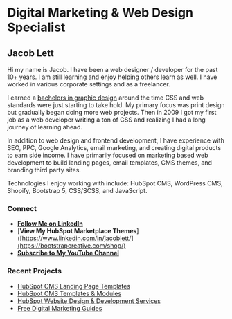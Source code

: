 # Digital Marketing & Web Design Specialist
## Jacob Lett

Hi my name is Jacob. I have been a web designer / developer for the past 10+ years. I am still learning and enjoy helping others learn as well. I have worked in various corporate settings and as a freelancer.

I earned a [bachelors in graphic design](https://bootstrapcreative.com/about/?utm_source=github-profile) around the time CSS and web standards were just starting to take hold. My primary focus was print design but gradually began doing more web projects. Then in 2009 I got my first job as a web developer writing a ton of CSS and realizing I had a long journey of learning ahead.

In addition to web design and frontend development, I have experience with SEO, PPC, Google Analytics, email marketing, and creating digital products to earn side income. I have primarily focused on marketing based web development to build landing pages, email templates, CMS themes, and branding third party sites.

Technologies I enjoy working with include: HubSpot CMS, WordPress CMS, Shopify, Bootstrap 5, CSS/SCSS, and JavaScript.

### Connect
- [**Follow Me on LinkedIn**](https://www.linkedin.com/in/jacoblett/)
- [**View My HubSpot Marketplace Themes**]([https://www.linkedin.com/in/jacoblett/](https://bootstrapcreative.com/shop/)
- [**Subscribe to My YouTube Channel**](https://www.youtube.com/c/Bootstrapcreative)

### Recent Projects
- [HubSpot CMS Landing Page Templates](https://bootstrapcreative.com/product-category/hubspot-landing-page-templates/?utm_source=github-profile)
- [HubSpot CMS Templates & Modules](https://bootstrapcreative.com/product-category/hubspot-themes/?utm_source=github-profile)
- [HubSpot Website Design & Development Services](https://bootstrapcreative.com/services/?utm_source=github-profile)
- [Free Digital Marketing Guides](https://bootstrapcreative.com/free-guides/?utm_source=github-profile)
